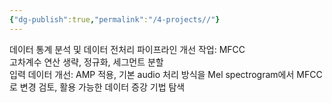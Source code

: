 ```yaml
---
{"dg-publish":true,"permalink":"/4-projects//"}
---
```


데이터 통계 분석 및 데이터 전처리 파이프라인 개선 작업: MFCC  
고차계수 연산 생략, 정규화, 세그먼트 분할  
입력 데이터 개선: AMP 적용, 기본 audio 처리 방식을 Mel spectrogram에서 MFCC로 변경 검토, 활용 가능한 데이터 증강 기법 탐색  
